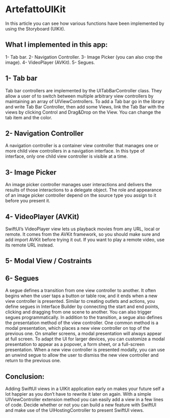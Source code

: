 # ArtefattoUIKit

In this article you can see how various functions have been implemented by using the Storyboard (UIKit).

## What I implemented in this app:
1- Tab bar. 
2- Navigation Controller. 
3- Image Picker (you can also crop the image). 
4- VideoPlayer (AVKit). 
5- Segues. 

## 1- Tab bar
Tab bar controllers are implemented by the UITabBarController class. They allow a user of to switch between multiple arbitrary view controllers by maintaining an array of UIViewControllers.
To add a Tab bar go in the library and write Tab Bar Controller, then add some Views, link the Tab Bar with the views by clicking Control and Drag&Drop on the View. You can change the tab item and the color.

## 2- Navigation Controller
A navigation controller is a container view controller that manages one or more child view controllers in a navigation interface. In this type of interface, only one child view controller is visible at a time.

## 3- Image Picker
An image picker controller manages user interactions and delivers the results of those interactions to a delegate object.
The role and appearance of an image picker controller depend on the source type you assign to it before you present it.

## 4- VideoPlayer (AVKit)
SwiftUI’s VideoPlayer view lets us playback movies from any URL, local or remote. It comes from the AVKit framework, so you should make sure and add import AVKit before trying it out. If you want to play a remote video, use its remote URL instead.

## 5- Modal View / Costraints

## 6- Segues
A segue defines a transition from one view controller to another. It often begins when the user taps a button or table row, and it ends when a new view controller is presented. Similar to creating outlets and actions, you define segues in Interface Builder by connecting the start and end points, clicking and dragging from one scene to another. You can also trigger segues programmatically.
In addition to the transition, a segue also defines the presentation method of the view controller. One common method is a modal presentation, which places a new view controller on top of the previous one. On smaller screens, a modal presentation will always appear at full screen. To adapt the UI for larger devices, you can customize a modal presentation to appear as a popover, a form sheet, or a full-screen presentation.
When a new view controller is presented modally, you can use an unwind segue to allow the user to dismiss the new view controller and return to the previous one.


## Conclusion: 
Adding SwiftUI views in a UIKit application early on makes your future self a lot happier as you don’t have to rewrite it later on again. With a simple UIViewController extension method you can easily add a view in a few lines of code. Decide whether or not you can build a new feature with SwiftUI and make use of the UIHostingController to present SwiftUI views.
